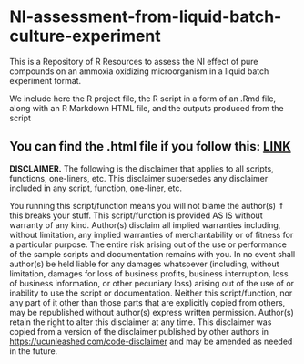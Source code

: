 # NI-assessment-from-liquid-batch-culture-experiment
This is a Repository of R Resources to assess the NI effect of pure compounds on an ammoxia oxidizing microorganism in a liquid batch experiment format.

We include here the R project file, the R script in a form of an .Rmd file, along with an R Markdown HTML file, and the outputs produced from the script

You can find the .html file if you follow this: 
[LINK](https://pkleopatra.github.io/NI-assessment-from-liquid-batch-culture-experiment/NI-assessment_liquid-batch-culture_analysis.html)
---------------------------------------------------------------------------------------------------------------------------------------------------------------------------------------
**DISCLAIMER.**
The following is the disclaimer that applies to all scripts, functions, one-liners, etc. This disclaimer supersedes any disclaimer included in any script, function, one-liner, etc.

You running this script/function means you will not blame the author(s) if this breaks your stuff. This script/function is provided AS IS without warranty of any kind. Author(s) disclaim all implied warranties including, without limitation, any implied warranties of merchantability or of fitness for a particular purpose. The entire risk arising out of the use or performance of the sample scripts and documentation remains with you. In no event shall author(s) be held liable for any damages whatsoever (including, without limitation, damages for loss of business profits, business interruption, loss of business information, or other pecuniary loss) arising out of the use of or inability to use the script or documentation. Neither this script/function, nor any part of it other than those parts that are explicitly copied from others, may be republished without author(s) express written permission. Author(s) retain the right to alter this disclaimer at any time. This disclaimer was copied from a version of the disclaimer published by other authors in https://ucunleashed.com/code-disclaimer and may be amended as needed in the future.
